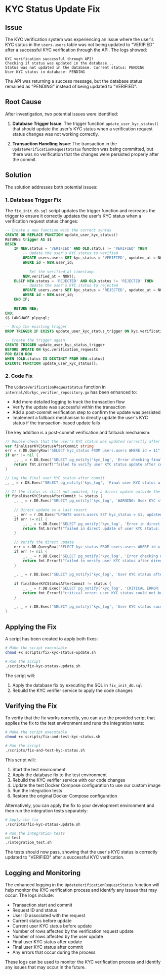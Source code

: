 # KYC Status Update Fix

## Issue

The KYC verification system was experiencing an issue where the user's KYC status in the `users.users` table was not being updated to "VERIFIED" after a successful KYC verification through the API. The logs showed:

```
KYC verification successful through API!
Checking if status was updated in the database...
Status was not updated in the database. Current status: PENDING
User KYC status in database: PENDING
```

The API was returning a success message, but the database status remained as "PENDING" instead of being updated to "VERIFIED".

## Root Cause

After investigation, two potential issues were identified:

1. **Database Trigger Issue**: The trigger function `update_user_kyc_status()` that should update the user's KYC status when a verification request status changes was not working correctly.

2. **Transaction Handling Issue**: The transaction in the `UpdateVerificationRequestStatus` function was being committed, but there was no verification that the changes were persisted properly after the commit.

## Solution

The solution addresses both potential issues:

### 1. Database Trigger Fix

The `fix_init_db.sql` script updates the trigger function and recreates the trigger to ensure it correctly updates the user's KYC status when a verification request status changes:

```sql
-- Create a new function with the correct syntax
CREATE OR REPLACE FUNCTION update_user_kyc_status()
RETURNS trigger AS $$
BEGIN
    IF NEW.status = 'VERIFIED' AND OLD.status != 'VERIFIED' THEN
        -- Update the user's KYC status to verified
        UPDATE users.users SET kyc_status = 'VERIFIED', updated_at = NOW()
        WHERE id = NEW.user_id;
        
        -- Set the verified_at timestamp
        NEW.verified_at = NOW();
    ELSIF NEW.status = 'REJECTED' AND OLD.status != 'REJECTED' THEN
        -- Update the user's KYC status to rejected
        UPDATE users.users SET kyc_status = 'REJECTED', updated_at = NOW()
        WHERE id = NEW.user_id;
    END IF;
    
    RETURN NEW;
END;
$$ LANGUAGE plpgsql;

-- Drop the existing trigger
DROP TRIGGER IF EXISTS update_user_kyc_status_trigger ON kyc.verification_requests;

-- Create the trigger again
CREATE TRIGGER update_user_kyc_status_trigger
BEFORE UPDATE ON kyc.verification_requests
FOR EACH ROW
WHEN (OLD.status IS DISTINCT FROM NEW.status)
EXECUTE FUNCTION update_user_kyc_status();
```

### 2. Code Fix

The `UpdateVerificationRequestStatus` function in `internal/db/kyc_verifier_repository.go` has been enhanced to:

- Add more detailed logging to track the transaction flow
- Verify the update was successful within the transaction
- Add a post-commit verification step to confirm the update was persisted
- Implement a fallback mechanism to directly update the user's KYC status if the transaction-based update fails

The key addition is a post-commit verification and fallback mechanism:

```go
// Double-check that the user's KYC status was updated correctly after the transaction
var finalUserKYCStatusAfterCommit string
err = r.DB.QueryRow("SELECT kyc_status FROM users.users WHERE id = $1", userID).Scan(&finalUserKYCStatusAfterCommit)
if err != nil {
    _, _ = r.DB.Exec("SELECT pg_notify('kyc_log', 'Error checking final user KYC status after commit: " + err.Error() + "')")
    return fmt.Errorf("failed to verify user KYC status update after commit: %w", err)
}

// Log the final user KYC status after commit
_, _ = r.DB.Exec("SELECT pg_notify('kyc_log', 'Final user KYC status after commit: " + finalUserKYCStatusAfterCommit + "')")

// If the status is still not updated, try a direct update outside the transaction
if finalUserKYCStatusAfterCommit != status {
    _, _ = r.DB.Exec("SELECT pg_notify('kyc_log', 'WARNING: User KYC status still not updated after commit. Attempting direct update.')")
    
    // Direct update as a last resort
    _, err = r.DB.Exec("UPDATE users.users SET kyc_status = $1, updated_at = $2 WHERE id = $3", status, time.Now(), userID)
    if err != nil {
        _, _ = r.DB.Exec("SELECT pg_notify('kyc_log', 'Error in direct update of user KYC status: " + err.Error() + "')")
        return fmt.Errorf("failed in direct update of user KYC status: %w", err)
    }
    
    // Verify the direct update
    err = r.DB.QueryRow("SELECT kyc_status FROM users.users WHERE id = $1", userID).Scan(&finalUserKYCStatusAfterCommit)
    if err != nil {
        _, _ = r.DB.Exec("SELECT pg_notify('kyc_log', 'Error checking user KYC status after direct update: " + err.Error() + "')")
        return fmt.Errorf("failed to verify user KYC status after direct update: %w", err)
    }
    
    _, _ = r.DB.Exec("SELECT pg_notify('kyc_log', 'User KYC status after direct update: " + finalUserKYCStatusAfterCommit + "')")
    
    if finalUserKYCStatusAfterCommit != status {
        _, _ = r.DB.Exec("SELECT pg_notify('kyc_log', 'CRITICAL ERROR: User KYC status could not be updated even with direct update!')")
        return fmt.Errorf("critical error: user KYC status could not be updated even with direct update")
    }
    
    _, _ = r.DB.Exec("SELECT pg_notify('kyc_log', 'User KYC status successfully updated with direct update')")
}
```

## Applying the Fix

A script has been created to apply both fixes:

```bash
# Make the script executable
chmod +x scripts/fix-kyc-status-update.sh

# Run the script
./scripts/fix-kyc-status-update.sh
```

The script will:
1. Apply the database fix by executing the SQL in `fix_init_db.sql`
2. Rebuild the KYC verifier service to apply the code changes

## Verifying the Fix

To verify that the fix works correctly, you can use the provided script that applies the fix to the test environment and runs the integration tests:

```bash
# Make the script executable
chmod +x scripts/fix-and-test-kyc-status.sh

# Run the script
./scripts/fix-and-test-kyc-status.sh
```

This script will:
1. Start the test environment
2. Apply the database fix to the test environment
3. Rebuild the KYC verifier service with our code changes
4. Update the test Docker Compose configuration to use our custom image
5. Run the integration tests
6. Restore the original Docker Compose configuration

Alternatively, you can apply the fix to your development environment and then run the integration tests separately:

```bash
# Apply the fix
./scripts/fix-kyc-status-update.sh

# Run the integration tests
cd test
./integration_test.sh
```

The tests should now pass, showing that the user's KYC status is correctly updated to "VERIFIED" after a successful KYC verification.

## Logging and Monitoring

The enhanced logging in the `UpdateVerificationRequestStatus` function will help monitor the KYC verification process and identify any issues that may occur. The logs include:

- Transaction start and commit
- Request ID and status
- User ID associated with the request
- Current status before update
- Current user KYC status before update
- Number of rows affected by the verification request update
- Number of rows affected by the user update
- Final user KYC status after update
- Final user KYC status after commit
- Any errors that occur during the process

These logs can be used to monitor the KYC verification process and identify any issues that may occur in the future.
